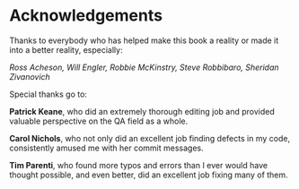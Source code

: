 # Acknowledgements

Thanks to everybody who has helped make this book a reality or made it into a better reality, especially:

_Ross Acheson, Will Engler, Robbie McKinstry, Steve Robbibaro, Sheridan Zivanovich_

Special thanks go to:

__Patrick Keane__, who did an extremely thorough editing job and provided valuable perspective on the QA field as a whole.

__Carol Nichols__, who not only did an excellent job finding defects in my code, consistently amused me with her commit messages.

__Tim Parenti__, who found more typos and errors than I ever would have thought possible, and even better, did an excellent job fixing many of them.

